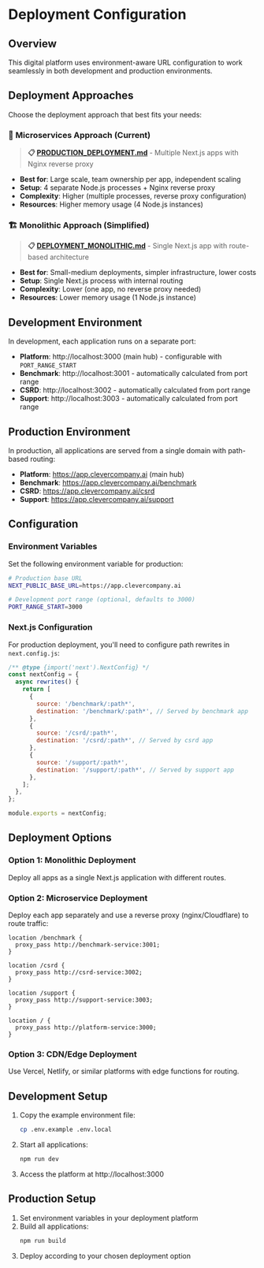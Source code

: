 # Deployment Configuration

## Overview

This digital platform uses environment-aware URL configuration to work seamlessly in both development and production environments.

## Deployment Approaches

Choose the deployment approach that best fits your needs:

### 🔄 Microservices Approach (Current)
> **📋 [PRODUCTION_DEPLOYMENT.md](./PRODUCTION_DEPLOYMENT.md)** - Multiple Next.js apps with Nginx reverse proxy

- **Best for**: Large scale, team ownership per app, independent scaling
- **Setup**: 4 separate Node.js processes + Nginx reverse proxy
- **Complexity**: Higher (multiple processes, reverse proxy configuration)
- **Resources**: Higher memory usage (4 Node.js instances)

### 🏗️ Monolithic Approach (Simplified)
> **📋 [DEPLOYMENT_MONOLITHIC.md](./DEPLOYMENT_MONOLITHIC.md)** - Single Next.js app with route-based architecture  

- **Best for**: Small-medium deployments, simpler infrastructure, lower costs
- **Setup**: Single Next.js process with internal routing
- **Complexity**: Lower (one app, no reverse proxy needed)
- **Resources**: Lower memory usage (1 Node.js instance)

## Development Environment

In development, each application runs on a separate port:

- **Platform**: http://localhost:3000 (main hub) - configurable with `PORT_RANGE_START`
- **Benchmark**: http://localhost:3001 - automatically calculated from port range
- **CSRD**: http://localhost:3002 - automatically calculated from port range
- **Support**: http://localhost:3003 - automatically calculated from port range

## Production Environment

In production, all applications are served from a single domain with path-based routing:

- **Platform**: https://app.clevercompany.ai (main hub)
- **Benchmark**: https://app.clevercompany.ai/benchmark
- **CSRD**: https://app.clevercompany.ai/csrd
- **Support**: https://app.clevercompany.ai/support

## Configuration

### Environment Variables

Set the following environment variable for production:

```bash
# Production base URL
NEXT_PUBLIC_BASE_URL=https://app.clevercompany.ai

# Development port range (optional, defaults to 3000)
PORT_RANGE_START=3000
```

### Next.js Configuration

For production deployment, you'll need to configure path rewrites in `next.config.js`:

```javascript
/** @type {import('next').NextConfig} */
const nextConfig = {
  async rewrites() {
    return [
      {
        source: '/benchmark/:path*',
        destination: '/benchmark/:path*', // Served by benchmark app
      },
      {
        source: '/csrd/:path*', 
        destination: '/csrd/:path*', // Served by csrd app
      },
      {
        source: '/support/:path*',
        destination: '/support/:path*', // Served by support app
      },
    ];
  },
};

module.exports = nextConfig;
```

## Deployment Options

### Option 1: Monolithic Deployment
Deploy all apps as a single Next.js application with different routes.

### Option 2: Microservice Deployment  
Deploy each app separately and use a reverse proxy (nginx/Cloudflare) to route traffic:

```nginx
location /benchmark {
  proxy_pass http://benchmark-service:3001;
}

location /csrd {
  proxy_pass http://csrd-service:3002;
}

location /support {
  proxy_pass http://support-service:3003;
}

location / {
  proxy_pass http://platform-service:3000;
}
```

### Option 3: CDN/Edge Deployment
Use Vercel, Netlify, or similar platforms with edge functions for routing.

## Development Setup

1. Copy the example environment file:
   ```bash
   cp .env.example .env.local
   ```

2. Start all applications:
   ```bash
   npm run dev
   ```

3. Access the platform at http://localhost:3000

## Production Setup

1. Set environment variables in your deployment platform
2. Build all applications:
   ```bash
   npm run build
   ```
3. Deploy according to your chosen deployment option
